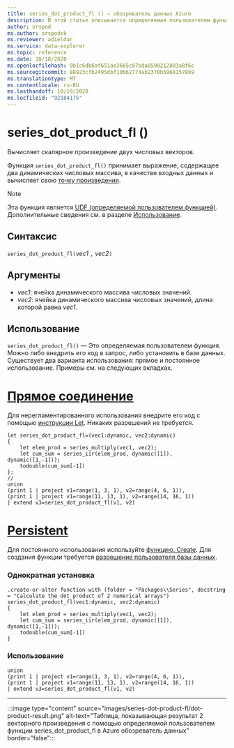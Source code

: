 ```yaml
---
title: series_dot_product_fl () — обозреватель данных Azure
description: В этой статье описывается определяемая пользователем функция series_dot_product_fl () в Azure обозреватель данных.
author: orspod
ms.author: orspodek
ms.reviewer: adieldar
ms.service: data-explorer
ms.topic: reference
ms.date: 10/18/2020
ms.openlocfilehash: 9b1c6db6af651ae3665c07bda8598212883a8f6c
ms.sourcegitcommit: 88923cfb2495dbf10b62774ab2370b59681578b9
ms.translationtype: MT
ms.contentlocale: ru-RU
ms.lasthandoff: 10/19/2020
ms.locfileid: "92184175"
---
```

# <a name="series_dot_product_fl"></a>series_dot_product_fl ()

Вычисляет скалярное произведение двух числовых векторов.

Функция `series_dot_product_fl()` принимает выражение, содержащее два динамических числовых массива, в качестве входных данных и вычисляет свою [точку произведения](https://en.wikipedia.org/wiki/Dot_product).

> [!NOTE]
> Эта функция является [UDF (определяемой пользователем функцией)](../query/functions/user-defined-functions.md). Дополнительные сведения см. в разделе [Использование](#usage).

## <a name="syntax"></a>Синтаксис

`series_dot_product_fl(`*vec1* `,` *vec2*`)`
  
## <a name="arguments"></a>Аргументы

* *vec1*: ячейка динамического массива числовых значений.
* *vec2*: ячейка динамического массива числовых значений, длина которой равна *vec1*.

## <a name="usage"></a>Использование

`series_dot_product_fl()` — Это определяемая пользователем функция. Можно либо внедрить его код в запрос, либо установить в базе данных. Существует два варианта использования: прямое и постоянное использование. Примеры см. на следующих вкладках.

# <a name="ad-hoc"></a>[Прямое соединение](#tab/adhoc)

Для нерегламентированного использования внедрите его код с помощью [инструкции Let](../query/letstatement.md). Никаких разрешений не требуется.

<!-- csl: https://help.kusto.windows.net:443/Samples -->
```kusto
let series_dot_product_fl=(vec1:dynamic, vec2:dynamic)
{
    let elem_prod = series_multiply(vec1, vec2);
    let cum_sum = series_iir(elem_prod, dynamic([1]), dynamic([1,-1]));
    todouble(cum_sum[-1])
};
//
union
(print 1 | project v1=range(1, 3, 1), v2=range(4, 6, 1)),
(print 1 | project v1=range(11, 13, 1), v2=range(14, 16, 1))
| extend v3=series_dot_product_fl(v1, v2)
```

# <a name="persistent"></a>[Persistent](#tab/persistent)

Для постоянного использования используйте [функцию. Create](../management/create-function.md). Для создания функции требуется [разрешение пользователя базы данных](../management/access-control/role-based-authorization.md).

### <a name="one-time-installation"></a>Однократная установка

<!-- csl: https://help.kusto.windows.net:443/Samples -->
```kusto
.create-or-alter function with (folder = "Packages\\Series", docstring = "Calculate the dot product of 2 numerical arrays")
series_dot_product_fl(vec1:dynamic, vec2:dynamic)
{
    let elem_prod = series_multiply(vec1, vec2);
    let cum_sum = series_iir(elem_prod, dynamic([1]), dynamic([1,-1]));
    todouble(cum_sum[-1])
}
```

### <a name="usage"></a>Использование

<!-- csl: https://help.kusto.windows.net:443/Samples -->
```kusto
union
(print 1 | project v1=range(1, 3, 1), v2=range(4, 6, 1)),
(print 1 | project v1=range(11, 13, 1), v2=range(14, 16, 1))
| extend v3=series_dot_product_fl(v1, v2)
```

---

:::image type="content" source="images/series-dot-product-fl/dot-product-result.png" alt-text="Таблица, показывающая результат 2 векторного произведения с помощью определяемой пользователем функции series_dot_product_fl в Azure обозреватель данных" border="false":::
